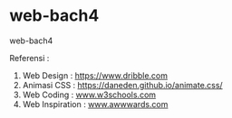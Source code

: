 # web-bach4

web-bach4

Referensi :

1. Web Design : https://www.dribble.com
2. Animasi CSS : https://daneden.github.io/animate.css/
3. Web Coding : www.w3schools.com
4. Web Inspiration : www.awwwards.com
